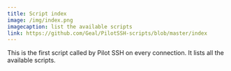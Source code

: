 ```yaml
---
title: Script index
image: /img/index.png
imagecaption: list the available scripts
link: https://github.com/Geal/PilotSSH-scripts/blob/master/index
---
```


This is the first script called by Pilot SSH on every connection. It lists all the available scripts.

